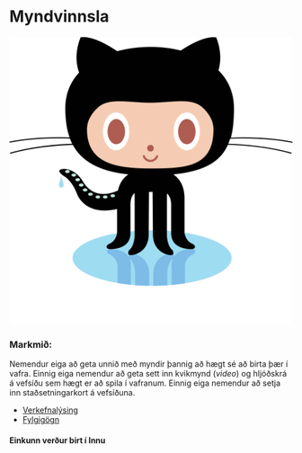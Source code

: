 # Myndvinnsla

![Octocat](github-octocat.svg)

### Markmið:
Nemendur eiga að geta unnið með myndir þannig að hægt sé að birta þær í vafra. Einnig eiga nemendur að geta sett inn kvikmynd (_video_) og hljóðskrá á vefsíðu sem hægt er að spila í vafranum. Einnig eiga nemendur að setja inn staðsetningarkort á vefsíðuna. 

* [Verkefnalýsing](Verkefni_5.pdf)
* [Fylgigögn](https://github.com/vefgrunnur/22V/tree/main/S%C3%BDnid%C3%A6mi/V-5/images)

#### Einkunn verður birt í Innu
